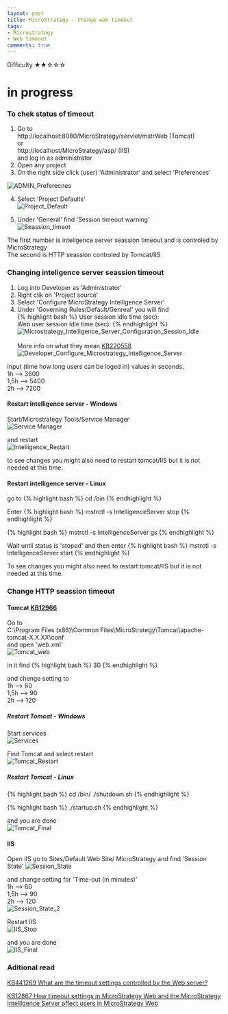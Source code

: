 ```yaml
---
layout: post
title: MicroStrategy - Change web timeout
tags:
- Microstrategy
- Web timeout
comments: true
---
```

Difficulty  ★★☆☆☆


# in progress



### To chek status of timeout
1) Go to <br />
http://localhost:8080/MicroStrategy/servlet/mstrWeb (Tomcat) <br />
or <br />
http://localhost/MicroStrategy/asp/ (IIS)  <br />
and log in as administrator<br />
3) Open any project<br />
4) On the right side click (user) 'Administrator' and select 'Preferences'<br />

![ADMIN_Preferecnes](/img/20210603_0006/ADMIN_Preferecnes.png)

4) Select 'Project Defaults' <br />
![Project_Default](/img/20210603_0006/Project_Default.png)

5) Under 'General' find 'Session timeout warning'<br />
![Seassion_timeot](/img/20210603_0006/Seassion_timeot.png)

The first number is inteligence server seassion timeout and is controled by MicroStrategy<br />
The second is HTTP seassion controled by Tomcat/IIS<br />


### Changing inteligence server seassion timeout
1) Log into Developer as 'Administrator'<br />
2) Right clik on 'Project source'<br />
3) Select 'Configure MicroStrategy Intelligence Server'<br />
4) Under 'Governing Rules/Default/Genreal' you will find <br />
{% highlight bash %}
User session idle time (sec):     
Web user session idle time (sec):
{% endhighlight %}
![Microstrategy_Intelligence_Server_Configuration_Session_Idle](/img/20210603_0006/Microstrategy_Intelligence_Server_Configuration_Session_Idle.png)<br /> <br />
More info on what they mean [KB220558](https://community.microstrategy.com/s/article/KB220558-How-do-user-session-idle-timeouts-work-in-MicroStrategy?language=en_US)  <br />
![Developer_Configure_Microstrategy_Intelligence_Server](/img/20210603_0006/Developer_Configure_Microstrategy_Intelligence_Server.png)

Input (time how long users can be loged in) values in seconds.<br />
1h   --> 3600 <br />
1,5h --> 5400 <br />
2h   --> 7200 <br />

#### Restart intelligence server - Windows
Start/Microstrategy Tools/Service Manager <br />
![Service Manager](/img/20210603_0006/Service_Manager.png)

and restart <br />
![Intelligence_Restart](/img/20210603_0006/Intelligence_Restart.png)

to see changes you might also need to restart tomcat/IIS but it is not needed at this time.

#### Restart intelligence server - Linux
go to 
{% highlight bash %}
cd <MicroStrategy Home>/bin
{% endhighlight %}
  
Enter
{% highlight bash %}
mstrctl -s IntelligenceServer stop
{% endhighlight %}

{% highlight bash %}
mstrctl -s IntelligenceServer gs
{% endhighlight %}

Wait until status is 'stoped' and then enter
{% highlight bash %}
mstrctl -s IntelligenceServer start
{% endhighlight %}

To see changes you might also need to restart tomcat/IIS but it is not needed at this time.

### Change HTTP seassion timeout
#### Tomcat [KB12966](https://community.microstrategy.com/s/article/KB12966-How-to-configure-the-web-session-timeout-set-on-JSP)
Go to <br />
C:\Program Files (x86)\Common Files\MicroStrategy\Tomcat\apache-tomcat-X.X.XX\conf <br />
and open 'web.xml' <br />
![Tomcat_web](/img/20210603_0006/Tomcat_web.png)  

in it find 
{% highlight bash %}
    <session-config>
        <session-timeout>30</session-timeout>
    </session-config>
{% endhighlight %}
  
and chenge setting to <br />
1h   --> 60 <br />
1,5h --> 90 <br />
2h   --> 120 <br />  
  
##### Restart Tomcat - Windows 
Start services <br />
![Services](/img/20210603_0006/Services.png) <br />    

Find Tomcat and select restart<br />
![Tomcat_Restart](/img/20210603_0006/Tomcat_Restart.png) 

##### Restart Tomcat - Linux 
{% highlight bash %}
cd <Tomcat Root>/bin/
./shutdown.sh
{% endhighlight %}
  
{% highlight bash %}
./startup.sh
{% endhighlight %}
  
and you are done <br />
![Tomcat_Final](/img/20210603_0006/Final.png)
  
#### IIS
Open IIS go to Sites/Default Web Site/ MicroStrategy and find 'Session State'
![Session_State](/img/20210603_0006/Session_State.png)

and change setting for 'Time-out (in minutes)' <br />
1h   --> 60 <br />
1,5h --> 90 <br />
2h   --> 120 <br />
![Session_State_2](/img/20210603_0006/Session_State_2.png)

Restart IIS <br />
![IIS_Stop](/img/20210603_0006/IIS_Stop.png)

and you are done <br />
![IIS_Final](/img/20210603_0006/Final.png)
  
### Aditional read  
[KB441269 What are the timeout settings controlled by the Web server?](https://community.microstrategy.com/s/article/What-are-the-timeout-settings-controlled-by-the-Web-Server?language=en_US)
 
[KB12867 How timeout settings in MicroStrategy Web and the MicroStrategy Intelligence Server affect users in MicroStrategy Web](https://community.microstrategy.com/s/article/KB12867-How-timeout-settings-in-MicroStrategy-Web-and-the)
